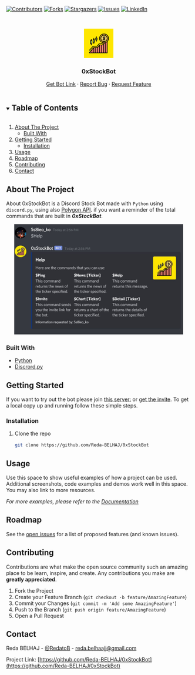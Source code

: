 
  [![Contributors][contributors-shield]][contributors-url]
  [![Forks][forks-shield]][forks-url]
  [![Stargazers][stars-shield]][stars-url]
  [![Issues][issues-shield]][issues-url]
  [![LinkedIn][linkedin-shield]][linkedin-url]

<br />
<p align="center">
  <a href="https://github.com/Reda-BELHAJ/0xStockBot">
    <img src="https://github.com/Reda-BELHAJ/0xStockBot/blob/master/LogoStock.JPG" alt="Logo" width="80" height="80">
  </a>

  <h3 align="center">0xStockBot</h3>

  <p align="center">
    <a href="https://discord.com/api/oauth2/authorize?client_id=853942172750184498&permissions=2148002880&scope=bot">Get Bot Link</a>
    ·
    <a href="https://github.com/github_username/0xStockBot/issues">Report Bug</a>
    ·
    <a href="https://github.com/github_username/0xStockBot/issues">Request Feature</a>
  </p>
</p>

<details open="open">
  <summary><h2 style="display: inline-block">Table of Contents</h2></summary>
  <ol>
    <li>
      <a href="#about-the-project">About The Project</a>
      <ul>
        <li><a href="#built-with">Built With</a></li>
      </ul>
    </li>
    <li>
      <a href="#getting-started">Getting Started</a>
      <ul>
        <li><a href="#installation">Installation</a></li>
      </ul>
    </li>
    <li><a href="#usage">Usage</a></li>
    <li><a href="#roadmap">Roadmap</a></li>
    <li><a href="#contributing">Contributing</a></li>
    <li><a href="#contact">Contact</a></li>
  </ol>
</details>

## About The Project


About
0xStockBot is a Discord Stock Bot made with `Python` using `discord.py`, using also [Polygon API](https://polygon.io/).
if you want a reminder of the total commands that are built in ***0xStockBot***.

<p align="center">
 <img src="https://github.com/Reda-BELHAJ/0xStockBot/blob/master/Pictures/HelpCommand.JPG" height="300">
</p>

### Built With

* [Python](https://docs.python.org/3/)
* [Discrord.py](https://discordpy.readthedocs.io/en/stable/)

## Getting Started

If you want to try out the bot please join [this server:](https://discord.gg/dBGqATnk) or [get the invite](https://discord.com/api/oauth2/authorize?client_id=853942172750184498&permissions=2148002880&scope=bot).
To get a local copy up and running follow these simple steps.

### Installation

1. Clone the repo
   ```sh
   git clone https://github.com/Reda-BELHAJ/0xStockBot
   ```

## Usage

Use this space to show useful examples of how a project can be used. Additional screenshots, code examples and demos work well in this space. You may also link to more resources.

_For more examples, please refer to the [Documentation](https://example.com)_

## Roadmap

See the [open issues](https://github.com/Reda-BELHAJ/0xStockBot/issues) for a list of proposed features (and known issues).

## Contributing

Contributions are what make the open source community such an amazing place to be learn, inspire, and create. Any contributions you make are **greatly appreciated**.

1. Fork the Project
2. Create your Feature Branch (`git checkout -b feature/AmazingFeature`)
3. Commit your Changes (`git commit -m 'Add some AmazingFeature'`)
4. Push to the Branch (`git push origin feature/AmazingFeature`)
5. Open a Pull Request


## Contact

Reda BELHAJ - [@RedatoB](https://twitter.com/RedatoB) - reda.belhaajj@gmail.com

Project Link: [https://github.com/Reda-BELHAJ/0xStockBot](https://github.com/Reda-BELHAJ/0xStockBot)


[contributors-shield]: https://img.shields.io/github/contributors/Reda-BELHAJ/0xStockBot.svg?style=for-the-badge
[contributors-url]: https://github.com/Reda-BELHAJ/0xStockBot/graphs/contributors
[forks-shield]: https://img.shields.io/github/forks/Reda-BELHAJ/0xStockBot.svg?style=for-the-badge
[forks-url]: https://github.com/Reda-BELHAJ/0xStockBot/network/members
[stars-shield]: https://img.shields.io/github/stars/Reda-BELHAJ/0xStockBot.svg?style=for-the-badge
[stars-url]: https://github.com/Reda-BELHAJ/0xStockBot/stargazers
[issues-shield]: https://img.shields.io/github/issues/Reda-BELHAJ/0xStockBot.svg?style=for-the-badge
[issues-url]: https://github.com/Reda-BELHAJ/0xStockBot/issues
[license-shield]: https://img.shields.io/github/license/Reda-BELHAJ/0xStockBot.svg?style=for-the-badge
[linkedin-shield]: https://img.shields.io/badge/-LinkedIn-black.svg?style=for-the-badge&logo=linkedin&colorB=555
[linkedin-url]: https://linkedin.com/in/reda-belhaj
